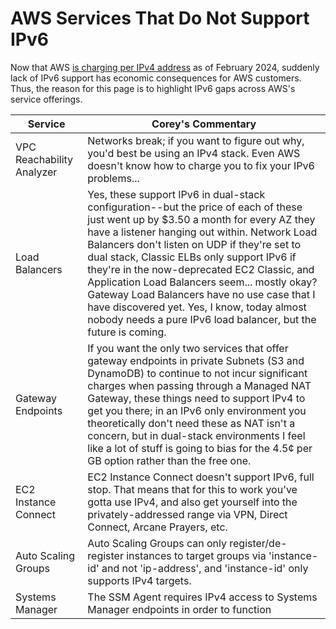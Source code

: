 # AWS Services That Do Not Support IPv6

Now that AWS [is charging per IPv4 address](https://aws.amazon.com/blogs/aws/new-aws-public-ipv4-address-charge-public-ip-insights/) as of February 2024, suddenly lack of IPv6 support has economic consequences for AWS customers. Thus, the reason for this page is to highlight IPv6 gaps across AWS's service offerings.

| Service | Corey's Commentary |
| ---- | ---- |
| VPC Reachability Analyzer | Networks break; if you want to figure out why, you'd best be using an IPv4 stack. Even AWS doesn't know how to charge you to fix your IPv6 problems... |
| Load Balancers | Yes, these support IPv6 in dual-stack configuration--but the price of each of these just went up by $3.50 a month for every AZ they have a listener hanging out within. Network Load Balancers don't listen on UDP if they're set to dual stack, Classic ELBs only support IPv6 if they're in the now-deprecated EC2 Classic, and Application Load Balancers seem... mostly okay? Gateway Load Balancers have no use case that I have discovered yet. Yes, I know, today almost nobody needs a pure IPv6 load balancer, but the future is coming.|
| Gateway Endpoints | If you want the only two services that offer gateway endpoints in private Subnets (S3 and DynamoDB) to continue to not incur significant charges when passing through a Managed NAT Gateway, these things need to support IPv4 to get you there; in an IPv6 only environment you theoretically don't need these as NAT isn't a concern, but in dual-stack environments I feel like a lot of stuff is going to bias for the 4.5¢ per GB option rather than the free one. |
| EC2 Instance Connect | EC2 Instance Connect doesn't support IPv6, full stop. That means that for this to work you've gotta use IPv4, and also get yourself into the privately-addressed range via VPN, Direct Connect, Arcane Prayers, etc. |
| Auto Scaling Groups | Auto Scaling Groups can only register/de-register instances to target groups via 'instance-id' and not 'ip-address', and 'instance-id' only supports IPv4 targets. |
| Systems Manager | The SSM Agent requires IPv4 access to Systems Manager endpoints in order to function |
